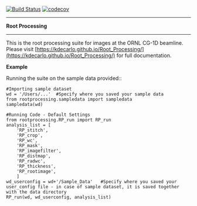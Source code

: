 [![Build Status](https://travis-ci.org/kdecarlo/CG1D_rootprocessing.svg?branch=master)](https://travis-ci.org/kdecarlo/CG1D_rootprocessing)
[![codecov](https://codecov.io/gh/kdecarlo/Root_Processing/branch/master/graph/badge.svg)](https://codecov.io/gh/kdecarlo/Root_Processing)

********************
**Root Processing**
********************

This is the root processing suite for images at the ORNL CG-1D beamline.  Please visit [https://kdecarlo.github.io/Root_Processing/](https://kdecarlo.github.io/Root_Processing/) for full documentation.

**Example**

Running the suite on the sample data provided::

	#Importing sample dataset
	wd = '/Users/...'  #Specify where you saved your sample data
	from rootprocessing.sampledata import sampledata
	sampledata(wd)

	#Running Code - Default Settings
	from rootprocessing.RP_run import RP_run
	analysis_list = [
		'RP_stitch',
		'RP_crop',
		'RP_wc',
		'RP_mask',
		'RP_imagefilter',
		'RP_distmap',
		'RP_radwc',
		'RP_thickness',
		'RP_rootimage',
		]
	wd_userconfig = wd+'/Sample_Data'	#Specify where you saved your user_config file - in case of sample dataset, it is saved together with the data directory
	RP_run(wd, wd_userconfig, analysis_list)

